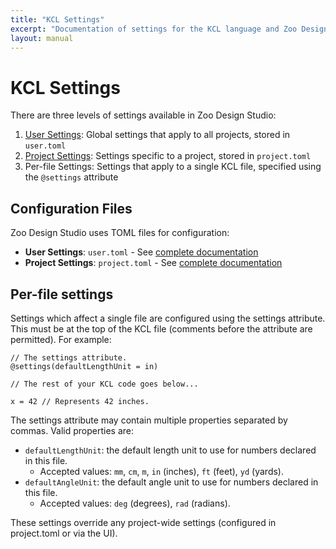 ```yaml
---
title: "KCL Settings"
excerpt: "Documentation of settings for the KCL language and Zoo Design Studio."
layout: manual
---
```


# KCL Settings

There are three levels of settings available in Zoo Design Studio:

1. [User Settings](/docs/kcl/settings-user): Global settings that apply to all projects, stored in `user.toml`
2. [Project Settings](/docs/kcl/settings-project): Settings specific to a project, stored in `project.toml`
3. Per-file Settings: Settings that apply to a single KCL file, specified using the `@settings` attribute

## Configuration Files

Zoo Design Studio uses TOML files for configuration:

* **User Settings**: `user.toml` - See [complete documentation](/docs/kcl/settings-user)
* **Project Settings**: `project.toml` - See [complete documentation](/docs/kcl/settings-project)

## Per-file settings

Settings which affect a single file are configured using the settings attribute.
This must be at the top of the KCL file (comments before the attribute are permitted).
For example:

```kcl
// The settings attribute.
@settings(defaultLengthUnit = in)

// The rest of your KCL code goes below...

x = 42 // Represents 42 inches.
```

The settings attribute may contain multiple properties separated by commas.
Valid properties are:

- `defaultLengthUnit`: the default length unit to use for numbers declared in this file.
  - Accepted values: `mm`, `cm`, `m`, `in` (inches), `ft` (feet), `yd` (yards).
- `defaultAngleUnit`: the default angle unit to use for numbers declared in this file.
  - Accepted values: `deg` (degrees), `rad` (radians).

These settings override any project-wide settings (configured in project.toml or via the UI).
